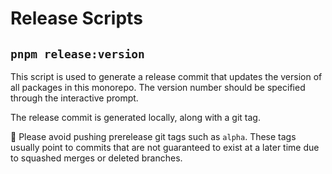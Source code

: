 # Release Scripts

## `pnpm release:version`

This script is used to generate a release commit that updates the version of all packages in this
monorepo. The version number should be specified through the interactive prompt.

The release commit is generated locally, along with a git tag.

:rotating_light: Please avoid pushing prerelease git tags such as `alpha`. These tags usually
point to commits that are not guaranteed to exist at a later time due to squashed merges or
deleted branches.
